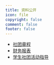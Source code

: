 ```yaml
---
title: 资料公开
icon: file
copyright: false
comment: false
footer: false
---
```


- [社团章程](/file/constitution)
- [财务报表](/file/finance)
- [学生社团活动指导](/file/zhidao)
